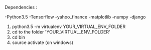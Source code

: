 Dependencies :

-Python3.5
-Tensorflow
-yahoo_finance
-matplotlib
-numpy
-django

1. python3.5 -m virtualenv YOUR_VIRTUAL_ENV_FOLDER
2. cd to the folder 'YOUR_VIRTUAL_ENV_FOLDER'
3. cd bin
4. source activate (on windows)